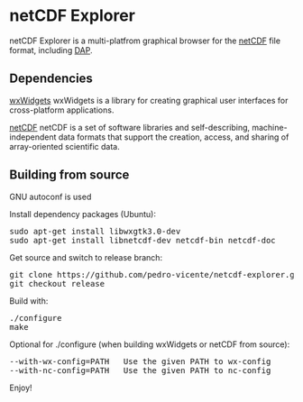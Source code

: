 netCDF Explorer
====================

netCDF Explorer is a multi-platfrom graphical browser for the
[netCDF](http://www.unidata.ucar.edu/software/netcdf) file format,
including 
[DAP](http://opendap.org).

Dependencies
------------

[wxWidgets](https://www.wxwidgets.org/)
wxWidgets is a library for creating graphical user interfaces for cross-platform applications.
<br /> 

[netCDF](http://www.unidata.ucar.edu/software/netcdf)
netCDF is a set of software libraries and self-describing, 
machine-independent data formats that support the creation, 
access, and sharing of array-oriented scientific data.
<br /> 

Building from source
------------
GNU autoconf is used


Install dependency packages (Ubuntu):
<pre>
sudo apt-get install libwxgtk3.0-dev
sudo apt-get install libnetcdf-dev netcdf-bin netcdf-doc
</pre>

Get source and switch to release branch:
<pre>
git clone https://github.com/pedro-vicente/netcdf-explorer.git
git checkout release
</pre>

Build with:
<pre>
./configure
make
</pre>

Optional for ./configure (when building wxWidgets or netCDF from source):
<pre>
--with-wx-config=PATH   Use the given PATH to wx-config
--with-nc-config=PATH   Use the given PATH to nc-config
</pre>

Enjoy!
